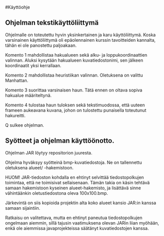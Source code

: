 #Käyttöohje

## Ohjelman tekstikäyttöliittymä

Ohjelmalle on toteutettu hyvin yksinkertainen ja karu käyttöliittymä. Koska varsinainen käyttöliittymä oli epäolennainen kurssin tavoitteiden kannalta, tähän ei ole panostettu paljoakaan. 

Komento 1 mahdollistaa hakualueen sekä alku- ja loppukoordinaattien valinnan. Aluksi kysytään hakualueen kuvatiedostonimi, sen jälkeen koordinaatit yksi kerrallaan.

Komento 2 mahdollistaa heuristiikan valinnan. Oletuksena on valittu Manhattan.

Komento 3 suorittaa varsinaisen haun. Tätä ennen on oltava sopiva hakualue määriteltynä.

Komento 4 tulostaa haun tuloksen sekä tekstimuodossa, että uuteen frameen aukeavana kuvana, johon on tulostettu punaisella toteutunut hakureitti.

Q sulkee ohjelman.

## Syötteet ja ohjelman käyttöönotto.

Ohjelman JAR löytyy repositorion juuresta.

Ohjelma hyväksyy syötteinä bmp-kuvatiedostoja. Ne on tallennettu oletuksena alueet/ -hakemistoon.

HUOM! JAR-tiedoston kohdalla en ehtinyt selvittää tiedostopolkujen toimintaa, että ne toimisivat sellaisenaan. Tämän takia on käsin tehtävä samaan hakemistoon kyseinen alueet-hakemisto, ja lisättävä sinne vähintäänkin oletustiedostona oleva 100x100.bmp.

Järkevintä on siis kopioida projektin alta koko alueet kansio JAR:in kanssa samaan sijaintiin.

Ratkaisu on valitettava, mutta en ehtinyt paneutua tiedostopolkujen ongelmaan aiemmin, sillä tajusin vaatimuksena olevan JARin liian myöhään, enkä ole aiemmissa javaprojekteissa säätänyt kuvatiedostojen kanssa.
